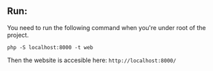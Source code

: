 ## Run:
You need to run the following command when you're under root of the project. 

    php -S localhost:8000 -t web

Then the website is accesible here: `http://localhost:8000/` 
